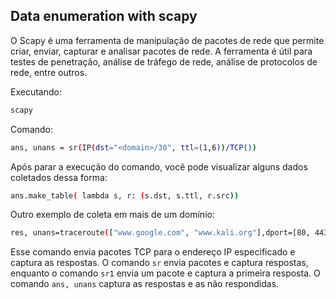 ## Data enumeration with scapy

O Scapy é uma ferramenta de manipulação de pacotes de rede que permite criar, enviar, capturar e analisar pacotes de rede. A ferramenta é útil para testes de penetração, análise de tráfego de rede, análise de protocolos de rede, entre outros.

Executando:

```bash
scapy
```

Comando:

```bash
ans, unans = sr(IP(dst="<domain>/30", ttl=(1,6))/TCP())
```

Após parar a execução do comando, você pode visualizar alguns dados coletados dessa forma:

```bash
ans.make_table( lambda s, r: (s.dst, s.ttl, r.src))
```

Outro exemplo de coleta em mais de um domínio:

```bash
res, unans=traceroute(["www.google.com", "www.kali.org"],dport=[80, 443],maxttl=20, retry=2)
```





Esse comando envia pacotes TCP para o endereço IP especificado e captura as respostas. O comando `sr` envia pacotes e captura respostas, enquanto o comando `sr1` envia um pacote e captura a primeira resposta. O comando `ans, unans` captura as respostas e as não respondidas.